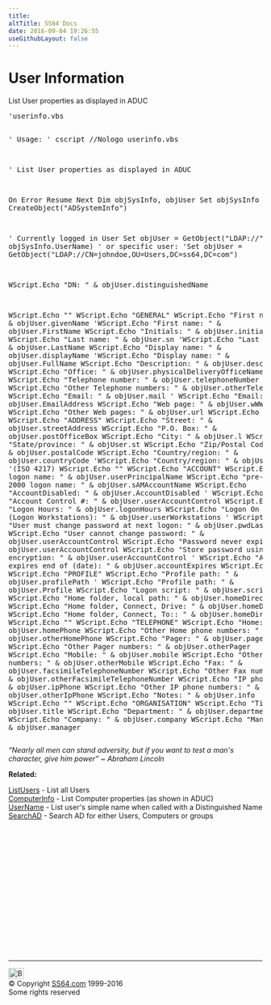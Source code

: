 ```yaml
---
title:
altTitle: SS64 Docs
date: 2016-09-04 19:26:55
useGithubLayout: false
---
```

<!-- #BeginLibraryItem "/Library/head_vbsyntax.lbi" --><!-- #EndLibraryItem --><h1>User Information</h1> 
<p>List User properties as displayed in ADUC</p>
<pre>'userinfo.vbs

' Usage:
'       cscript //Nologo userinfo.vbs

' List User properties as displayed in ADUC

On Error Resume Next
Dim objSysInfo, objUser
Set objSysInfo = CreateObject("ADSystemInfo")

' Currently logged in User
Set objUser = GetObject("LDAP://" &amp; objSysInfo.UserName)
 ' or specific user:
 'Set objUser = GetObject("LDAP://CN=johndoe,OU=Users,DC=ss64,DC=com")

WScript.Echo "DN: " &amp; objUser.distinguishedName

WScript.Echo ""
WScript.Echo "GENERAL"
WScript.Echo "First name: " &amp; objUser.givenName
'WScript.Echo "First name: " &amp; objUser.FirstName
WScript.Echo "Initials: " &amp; objUser.initials
WScript.Echo "Last name: " &amp; objUser.sn
'WScript.Echo "Last name: " &amp; objUser.LastName
WScript.Echo "Display name: " &amp; objUser.displayName
'WScript.Echo "Display name: " &amp; objUser.FullName
WScript.Echo "Description: " &amp; objUser.description
WScript.Echo "Office: " &amp; objUser.physicalDeliveryOfficeName
WScript.Echo "Telephone number: " &amp; objUser.telephoneNumber
WScript.Echo "Other Telephone numbers: " &amp; objUser.otherTelephone
WScript.Echo "Email: " &amp; objUser.mail
' WScript.Echo "Email: " &amp; objUser.EmailAddress
WScript.Echo "Web page: " &amp; objUser.wWWHomePage
WScript.Echo "Other Web pages: " &amp; objUser.url
WScript.Echo ""
WScript.Echo "ADDRESS"
WScript.Echo "Street: " &amp; objUser.streetAddress
WScript.Echo "P.O. Box: " &amp; objUser.postOfficeBox
WScript.Echo "City: " &amp; objUser.l
WScript.Echo "State/province: " &amp; objUser.st
WScript.Echo "Zip/Postal Code: " &amp; objUser.postalCode
WScript.Echo "Country/region: " &amp; objUser.countryCode
'WScript.Echo "Country/region: " &amp; objUser.c    '(ISO 4217)
WScript.Echo ""
WScript.Echo "ACCOUNT"
WScript.Echo "User logon name: " &amp; objUser.userPrincipalName
WScript.Echo "pre-Windows 2000 logon name: " &amp; objUser.sAMAccountName
WScript.Echo "AccountDisabled: " &amp; objUser.AccountDisabled
' WScript.Echo "Account Control #: " &amp; objUser.userAccountControl
WScript.Echo "Logon Hours: " &amp; objUser.logonHours
WScript.Echo "Logon On To (Logon Workstations): " &amp; objUser.userWorkstations
' WScript.Echo "User must change password at next logon: " &amp; objUser.pwdLastSet
WScript.Echo "User cannot change password: " &amp; objUser.userAccountControl
WScript.Echo "Password never expires: " &amp; objUser.userAccountControl
WScript.Echo "Store password using reversible encryption: " &amp; objUser.userAccountControl
' WScript.Echo "Account expires end of (date): " &amp; objUser.accountExpires
WScript.Echo ""
WScript.Echo "PROFILE"
WScript.Echo "Profile path: " &amp; objUser.profilePath
' WScript.Echo "Profile path: " &amp; objUser.Profile
WScript.Echo "Logon script: " &amp; objUser.scriptPath
WScript.Echo "Home folder, local path: " &amp; objUser.homeDirectory
WScript.Echo "Home folder, Connect, Drive: " &amp; objUser.homeDrive
WScript.Echo "Home folder, Connect, To:: " &amp; objUser.homeDirectory
WScript.Echo ""
WScript.Echo "TELEPHONE"
WScript.Echo "Home: " &amp; objUser.homePhone
WScript.Echo "Other Home phone numbers: " &amp; objUser.otherHomePhone
WScript.Echo "Pager: " &amp; objUser.pager
WScript.Echo "Other Pager numbers: " &amp; objUser.otherPager
WScript.Echo "Mobile: " &amp; objUser.mobile
WScript.Echo "Other Mobile numbers: " &amp; objUser.otherMobile
WScript.Echo "Fax: " &amp; objUser.facsimileTelephoneNumber
WScript.Echo "Other Fax numbers: " &amp; objUser.otherFacsimileTelephoneNumber
WScript.Echo "IP phone: " &amp; objUser.ipPhone
WScript.Echo "Other IP phone numbers: " &amp; objUser.otherIpPhone
WScript.Echo "Notes: " &amp; objUser.info
WScript.Echo ""
WScript.Echo "ORGANISATION"
WScript.Echo "Title: " &amp; objUser.title
WScript.Echo "Department: " &amp; objUser.department
WScript.Echo "Company: " &amp; objUser.company
WScript.Echo "Manager: " &amp; objUser.manager</pre>
<p class="quote"><i>“Nearly all men can stand adversity, but if you want to test a man's character, give him power” ~ Abraham Lincoln</i></p>
<p><b>Related:</b></p>
<p><a href="syntax-users.html">ListUsers</a> - List all Users <br>
<a href="syntax-computerinfo.html">ComputerInfo</a> - List Computer properties (as shown in ADUC)<br>
<a href="syntax-username.html">UserName</a> - List user's simple name when called with a Distinguished Name<br>
<a href="syntax-ad.html">SearchAD</a> - Search AD for either Users, Computers or groups</p><!-- #BeginLibraryItem "/Library/foot_vb.lbi" --><p>
<!-- VB300 -->
<ins class="adsbygoogle" style="display:inline-block;width:300px;height:250px" data-ad-client="ca-pub-6140977852749469" data-ad-slot="1683739502"></ins>
<script>
(adsbygoogle = window.adsbygoogle || []).push({});
</script></p>
<hr>
<div id="bl" class="footer"><a href="syntax-userinfo.html#"><img src="../images/top.png" width="30" height="22" alt="Back to the Top"></a></div>
<div id="br" class="footer, tagline">© Copyright <a href="../index.html">SS64.com</a> 1999-2016<br>
Some rights reserved</div><!-- #EndLibraryItem -->

